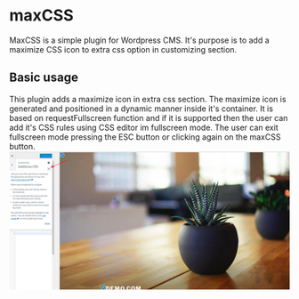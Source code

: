 # maxCSS

MaxCSS is a simple plugin for Wordpress CMS. It's purpose is to add a maximize CSS icon to extra css option in customizing section.

## Basic usage

This plugin adds a maximize icon in extra css section. The maximize icon is generated and positioned in a dynamic manner inside it's container. It is based on requestFullscreen function and if it is supported then the user can add it's CSS rules using CSS editor im fullscreen mode. The user can exit fullscreen mode pressing the ESC button or clicking again on the maxCSS button.
![alt text](https://github.com/myapos/maxCSS/blob/master/maxCSS.png)

